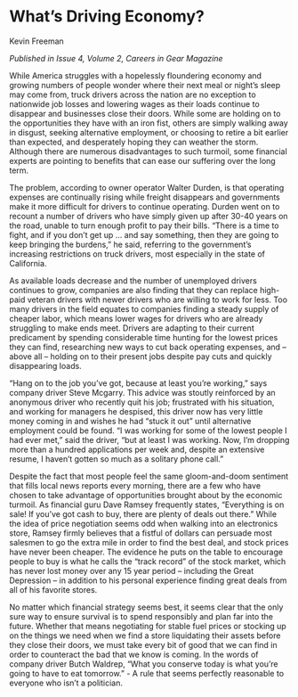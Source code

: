 # What’s Driving Economy?

Kevin Freeman

*Published in Issue 4, Volume 2, Careers in Gear Magazine*

While America struggles with a hopelessly floundering economy and growing numbers of people wonder where their next meal or night’s sleep may come from, truck drivers across the nation are no exception to nationwide job losses and lowering wages as their loads continue to disappear and businesses close their doors. While some are holding on to the opportunities they have with an iron fist, others are simply walking away in disgust, seeking alternative employment, or choosing to retire a bit earlier than expected, and desperately hoping they can weather the storm. Although there are numerous disadvantages to such turmoil, some financial experts are pointing to benefits that can ease our suffering over the long term.

The problem, according to owner operator Walter Durden, is that operating expenses are continually rising while freight disappears and governments make it more difficult for drivers to continue operating. Durden went on to recount a number of drivers who have simply given up after 30-40 years on the road, unable to turn enough profit to pay their bills.  “There is a time to fight, and if you don’t get up … and say something, then they are going to keep bringing the burdens,” he said, referring to the government’s increasing restrictions on truck drivers, most especially in the state of California.

As available loads decrease and the number of unemployed drivers continues to grow, companies are also finding that they can replace high-paid veteran drivers with newer drivers who are willing to work for less. Too many drivers in the field equates to companies finding a steady supply of cheaper labor, which means lower wages for drivers who are already struggling to make ends meet. Drivers are adapting to their current predicament by spending considerable time hunting for the lowest prices they can find, researching new ways to cut back operating expenses, and – above all – holding on to their present jobs despite pay cuts and quickly disappearing loads. 

“Hang on to the job you’ve got, because at least you’re working,” says company driver Steve Mcgarry. This advice was stoutly reinforced by an anonymous driver who recently quit his job; frustrated with his situation, and working for managers he despised, this driver now has very little money coming in and wishes he had “stuck it out” until alternative employment could be found. “I was working for some of the lowest people I had ever met,” said the driver, “but at least I was working. Now, I’m dropping more than a hundred applications per week and, despite an extensive resume, I haven’t gotten so much as a solitary phone call.” 

Despite the fact that most people feel the same gloom-and-doom sentiment that fills local news reports every morning, there are a few who have chosen to take advantage of opportunities brought about by the economic turmoil. As financial guru Dave Ramsey frequently states, “Everything is on sale! If you’ve got cash to buy, there are plenty of deals out there.” While the idea of price negotiation seems odd when walking into an electronics store, Ramsey firmly believes that a fistful of dollars can persuade most salesmen to go the extra mile in order to find the best deal, and stock prices have never been cheaper. The evidence he puts on the table to encourage people to buy is what he calls the “track record” of the stock market, which has never lost money over any 15 year period – including the Great Depression – in addition to his personal experience finding great deals from all of his favorite stores.

No matter which financial strategy seems best, it seems clear that the only sure way to ensure survival is to spend responsibly and plan far into the future. Whether that means negotiating for stable fuel prices or stocking up on the things we need when we find a store liquidating their assets before they close their doors, we must take every bit of good that we can find in order to counteract the bad that we know is coming. In the words of company driver Butch Waldrep, “What you conserve today is what you’re going to have to eat tomorrow.” - A rule that seems perfectly reasonable to everyone who isn’t a politician.

